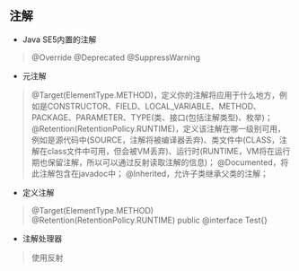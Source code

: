 ## 注解
* Java SE5内置的注解
> @Override
> @Deprecated
> @SuppressWarning
* 元注解
> @Target(ElementType.METHOD)，定义你的注解将应用于什么地方，例如是CONSTRUCTOR、FIELD、LOCAL_VARIABLE、METHOD、PACKAGE、PARAMETER、TYPE(类、接口(包括注解类型)、枚举)；
> @Retention(RetentionPolicy.RUNTIME)，定义该注解在哪一级别可用，例如是源代码中(SOURCE，注解将被编译器丢弃)、类文件中(CLASS，注解在class文件中可用，但会被VM丢弃)、运行时(RUNTIME，VM将在运行期也保留注解，所以可以通过反射读取注解的信息)；
> @Documented，将此注解包含在javadoc中；
> @Inherited，允许子类继承父类的注解；
* 定义注解
> @Target(ElementType.METHOD)
> @Retention(RetentionPolicy.RUNTIME)
> public @interface Test{}
* 注解处理器
> 使用反射
